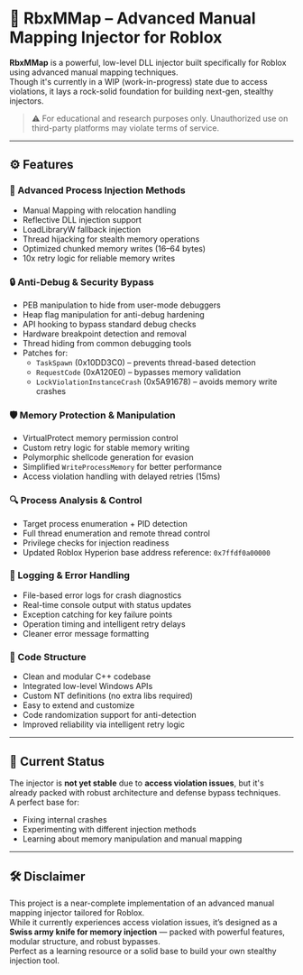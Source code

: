 # 💉 RbxMMap – Advanced Manual Mapping Injector for Roblox

**RbxMMap** is a powerful, low-level DLL injector built specifically for Roblox using advanced manual mapping techniques.  
Though it's currently in a WIP (work-in-progress) state due to access violations, it lays a rock-solid foundation for building next-gen, stealthy injectors.

> ⚠️ For educational and research purposes only. Unauthorized use on third-party platforms may violate terms of service.

---

## ⚙️ Features

### 💉 Advanced Process Injection Methods
- Manual Mapping with relocation handling
- Reflective DLL injection support
- LoadLibraryW fallback injection
- Thread hijacking for stealth memory operations
- Optimized chunked memory writes (16–64 bytes)
- 10x retry logic for reliable memory writes

### 🔒 Anti-Debug & Security Bypass
- PEB manipulation to hide from user-mode debuggers
- Heap flag manipulation for anti-debug hardening
- API hooking to bypass standard debug checks
- Hardware breakpoint detection and removal
- Thread hiding from common debugging tools
- Patches for:
  - `TaskSpawn` (0x10DD3C0) – prevents thread-based detection
  - `RequestCode` (0xA120E0) – bypasses memory validation
  - `LockViolationInstanceCrash` (0x5A91678) – avoids memory write crashes

### 🛡️ Memory Protection & Manipulation
- VirtualProtect memory permission control
- Custom retry logic for stable memory writing
- Polymorphic shellcode generation for evasion
- Simplified `WriteProcessMemory` for better performance
- Access violation handling with delayed retries (15ms)

### 🔍 Process Analysis & Control
- Target process enumeration + PID detection
- Full thread enumeration and remote thread control
- Privilege checks for injection readiness
- Updated Roblox Hyperion base address reference: `0x7ffdf0a00000`

### 📝 Logging & Error Handling
- File-based error logs for crash diagnostics
- Real-time console output with status updates
- Exception catching for key failure points
- Operation timing and intelligent retry delays
- Cleaner error message formatting

### 🧩 Code Structure
- Clean and modular C++ codebase
- Integrated low-level Windows APIs
- Custom NT definitions (no extra libs required)
- Easy to extend and customize
- Code randomization support for anti-detection
- Improved reliability via intelligent retry logic

---

## 🚧 Current Status

The injector is **not yet stable** due to **access violation issues**, but it's already packed with robust architecture and defense bypass techniques.  
A perfect base for:
- Fixing internal crashes
- Experimenting with different injection methods
- Learning about memory manipulation and manual mapping

---

## 🛠️ Disclaimer

This project is a near-complete implementation of an advanced manual mapping injector tailored for Roblox.  
While it currently experiences access violation issues, it’s designed as a **Swiss army knife for memory injection** — packed with powerful features, modular structure, and robust bypasses.  
Perfect as a learning resource or a solid base to build your own stealthy injection tool.

